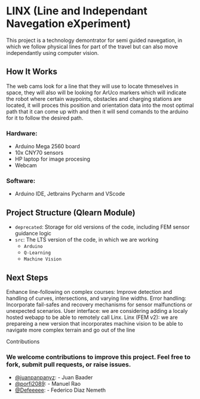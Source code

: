 # LINX (Line and Independant Navegation eXperiment)

This project is a technology demontrator for semi guided navegation, in which we follow physical lines for part of the travel but can also move independantly using computer vision.

## How It Works

The web cams look for a line that they will use to locate thmeselves in space, they will also will be looking for ArUco markers which will indicate the robot where certain waypoints, obstacles and charging stations are located, it will proces this position and orientation data into the most optimal path that it can come up with and then it will send comands to the arduino for it to follow the desired path.

### Hardware:
- Arduino Mega 2560 board
- 10x CNY70 sensors
- HP laptop for image procesing
- Webcam
  
### Software:
- Arduino IDE, Jetbrains Pycharm and VScode

## Project Structure (Qlearn Module)

- ```deprecated```: Storage for old versions of the code, including FEM sensor guidance logic
- ```src```: The LTS version of the code, in which we are working
  - ```Arduino```
  - ```Q-Learning```
  - ```Machine Vision```

## Next Steps

Enhance line-following on complex courses: Improve detection and handling of curves, intersections, and varying line widths.
Error handling: Incorporate fail-safes and recovery mechanisms for sensor malfunctions or unexpected scenarios.
User interface: we are considering adding a localy hosted webapp to be able to remotely call Linx.
Linx (FEM v2): we are prepareing a new version that incorporates machine vision to be able to navigate more complex terrain and go out of the line

Contributions

### We welcome contributions to improve this project. Feel free to fork, submit pull requests, or raise issues.

- [@juanpanpanyz]( https://github.com/juanpanpanyz): - Juan Baader
- [@porfi2089](https://github.com/porfi2089): - Manuel Rao
- [@Defeeeee](https://github.com/Defeeeee): - Federico Diaz Nemeth
